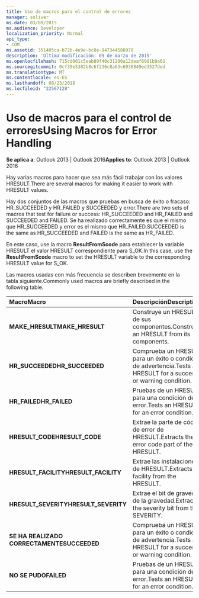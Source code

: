 ```yaml
---
title: Uso de macros para el control de errores
manager: soliver
ms.date: 03/09/2015
ms.audience: Developer
localization_priority: Normal
api_type:
- COM
ms.assetid: 351405ca-b72b-4e9e-bc8e-947344588970
description: 'Última modificación: 09 de marzo de 2015'
ms.openlocfilehash: 715cd001c5eab89f40c31200a12deaf6981b9a61
ms.sourcegitcommit: 0cf39e5382b8c6f236c8a63c6036849ed3527ded
ms.translationtype: MT
ms.contentlocale: es-ES
ms.lasthandoff: 08/23/2018
ms.locfileid: "22567128"
---
```

# <a name="using-macros-for-error-handling"></a><span data-ttu-id="91509-103">Uso de macros para el control de errores</span><span class="sxs-lookup"><span data-stu-id="91509-103">Using Macros for Error Handling</span></span>

  
  
<span data-ttu-id="91509-104">**Se aplica a**: Outlook 2013 | Outlook 2016</span><span class="sxs-lookup"><span data-stu-id="91509-104">**Applies to**: Outlook 2013 | Outlook 2016</span></span> 
  
<span data-ttu-id="91509-105">Hay varias macros para hacer que sea más fácil trabajar con los valores HRESULT.</span><span class="sxs-lookup"><span data-stu-id="91509-105">There are several macros for making it easier to work with HRESULT values.</span></span>
  
<span data-ttu-id="91509-106">Hay dos conjuntos de las macros que pruebas en busca de éxito o fracaso: HR_SUCCEEDED y HR_FAILED y SUCCEEDED y error.</span><span class="sxs-lookup"><span data-stu-id="91509-106">There are two sets of macros that test for failure or success: HR_SUCCEEDED and HR_FAILED and SUCCEEDED and FAILED.</span></span> <span data-ttu-id="91509-107">Se ha realizado correctamente es que el mismo que HR_SUCCEEDED y error es el mismo que HR_FAILED.</span><span class="sxs-lookup"><span data-stu-id="91509-107">SUCCEEDED is the same as HR_SUCCEEDED and FAILED is the same as HR_FAILED.</span></span>
  
<span data-ttu-id="91509-108">En este caso, use la macro **ResultFromScode** para establecer la variable HRESULT el valor HRESULT correspondiente para S_OK.</span><span class="sxs-lookup"><span data-stu-id="91509-108">In this case, use the **ResultFromScode** macro to set the HRESULT variable to the corresponding HRESULT value for S_OK.</span></span> 
  
<span data-ttu-id="91509-109">Las macros usadas con más frecuencia se describen brevemente en la tabla siguiente.</span><span class="sxs-lookup"><span data-stu-id="91509-109">Commonly used macros are briefly described in the following table.</span></span>
  
|<span data-ttu-id="91509-110">**Macro**</span><span class="sxs-lookup"><span data-stu-id="91509-110">**Macro**</span></span>|<span data-ttu-id="91509-111">**Descripción**</span><span class="sxs-lookup"><span data-stu-id="91509-111">**Description**</span></span>|
|:-----|:-----|
|<span data-ttu-id="91509-112">**MAKE_HRESULT**</span><span class="sxs-lookup"><span data-stu-id="91509-112">**MAKE_HRESULT**</span></span> <br/> |<span data-ttu-id="91509-113">Construye un HRESULT de sus componentes.</span><span class="sxs-lookup"><span data-stu-id="91509-113">Constructs an HRESULT from its components.</span></span>  <br/> |
|<span data-ttu-id="91509-114">**HR_SUCCEEDED**</span><span class="sxs-lookup"><span data-stu-id="91509-114">**HR_SUCCEEDED**</span></span> <br/> |<span data-ttu-id="91509-115">Comprueba un HRESULT para un éxito o condición de advertencia.</span><span class="sxs-lookup"><span data-stu-id="91509-115">Tests an HRESULT for a success or warning condition.</span></span>  <br/> |
|<span data-ttu-id="91509-116">**HR_FAILED**</span><span class="sxs-lookup"><span data-stu-id="91509-116">**HR_FAILED**</span></span> <br/> |<span data-ttu-id="91509-117">Pruebas de un HRESULT para una condición de error.</span><span class="sxs-lookup"><span data-stu-id="91509-117">Tests an HRESULT for an error condition.</span></span>  <br/> |
|<span data-ttu-id="91509-118">**HRESULT_CODE**</span><span class="sxs-lookup"><span data-stu-id="91509-118">**HRESULT_CODE**</span></span> <br/> |<span data-ttu-id="91509-119">Extrae la parte de código de error de HRESULT.</span><span class="sxs-lookup"><span data-stu-id="91509-119">Extracts the error code part of the HRESULT.</span></span>  <br/> |
|<span data-ttu-id="91509-120">**HRESULT_FACILITY**</span><span class="sxs-lookup"><span data-stu-id="91509-120">**HRESULT_FACILITY**</span></span> <br/> |<span data-ttu-id="91509-121">Extrae las instalaciones de HRESULT.</span><span class="sxs-lookup"><span data-stu-id="91509-121">Extracts the facility from the HRESULT.</span></span>  <br/> |
|<span data-ttu-id="91509-122">**HRESULT_SEVERITY**</span><span class="sxs-lookup"><span data-stu-id="91509-122">**HRESULT_SEVERITY**</span></span> <br/> |<span data-ttu-id="91509-123">Extrae el bit de gravedad de la gravedad.</span><span class="sxs-lookup"><span data-stu-id="91509-123">Extracts the severity bit from the SEVERITY.</span></span>  <br/> |
|<span data-ttu-id="91509-124">**SE HA REALIZADO CORRECTAMENTE**</span><span class="sxs-lookup"><span data-stu-id="91509-124">**SUCCEEDED**</span></span> <br/> |<span data-ttu-id="91509-125">Comprueba un HRESULT para un éxito o condición de advertencia.</span><span class="sxs-lookup"><span data-stu-id="91509-125">Tests an HRESULT for a success or warning condition.</span></span>  <br/> |
|<span data-ttu-id="91509-126">**NO SE PUDO**</span><span class="sxs-lookup"><span data-stu-id="91509-126">**FAILED**</span></span> <br/> |<span data-ttu-id="91509-127">Pruebas de un HRESULT para una condición de error.</span><span class="sxs-lookup"><span data-stu-id="91509-127">Tests an HRESULT for an error condition.</span></span>  <br/> |
   

